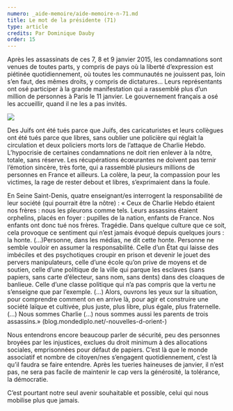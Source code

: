 ```yaml
---
numero: _aide-memoire/aide-memoire-n-71.md
title: Le mot de la présidente (71)
type: article
credits: Par Dominique Dauby
order: 15
---
```

Après les assassinats de ces 7, 8 et 9 janvier 2015, les condamnations sont venues de toutes parts, y compris de pays où la liberté d’expression est piétinée quotidiennement, où toutes les communautés ne jouissent pas, loin s’en faut, des mêmes droits, y compris de dictatures… Leurs représentants ont osé participer à la grande manifestation qui a rassemblé plus d’un million de personnes à Paris le 11 janvier. Le gouvernement français a osé les accueillir, quand il ne les a pas invités.

![](/assets/uploads/am-80-dominique-dauby.jpg)

Des Juifs ont été tués parce que Juifs, des caricaturistes et leurs collègues ont été tués parce que libres, sans oublier une policière qui réglait la circulation et deux policiers morts lors de l’attaque de Charlie Hebdo. L’hypocrisie de certaines condamnations ne doit rien enlever à la nôtre, totale, sans réserve. Les récupérations écœurantes ne doivent pas ternir l’émotion sincère, très forte, qui a rassemblé plusieurs millions de personnes en France et ailleurs. La colère, la peur, la compassion pour les victimes, la rage de rester debout et libres, s’exprimaient dans la foule.

En Seine Saint-Denis, quatre enseignant/es interrogent la responsabilité de leur société (qui pourrait être la nôtre) : « Ceux de Charlie Hebdo étaient nos frères : nous les pleurons comme tels. Leurs assassins étaient orphelins, placés en foyer : pupilles de la nation, enfants de France. Nos enfants ont donc tué nos frères. Tragédie. Dans quelque culture que ce soit, cela provoque ce sentiment qui n’est jamais évoqué depuis quelques jours : la honte. (…)Personne, dans les médias, ne dit cette honte. Personne ne semble vouloir en assumer la responsabilité. Celle d’un État qui laisse des imbéciles et des psychotiques croupir en prison et devenir le jouet des pervers manipulateurs, celle d’une école qu’on prive de moyens et de soutien, celle d’une politique de la ville qui parque les esclaves (sans papiers, sans carte d’électeur, sans nom, sans dents) dans des cloaques de banlieue. Celle d’une classe politique qui n’a pas compris que la vertu ne s’enseigne que par l’exemple. (…) Alors, ouvrons les yeux sur la situation, pour comprendre comment on en arrive là, pour agir et construire une société laïque et cultivée, plus juste, plus libre, plus égale, plus fraternelle. (…) Nous sommes Charlie (…) nous sommes aussi les parents de trois assassins.» (blog.mondediplo.net/-nouvelles-d-orient-)

Nous entendrons encore beaucoup parler de sécurité, peu des personnes broyées par les injustices, exclues du droit minimum à des allocations sociales, emprisonnées pour défaut de papiers. C’est là que le monde associatif et nombre de citoyen/nes s’engagent quotidiennement, c’est là qu’il faudra se faire entendre. Après les tueries haineuses de janvier, il n’est pas, ne sera pas facile de maintenir le cap vers la générosité, la tolérance, la démocratie.

C’est pourtant notre seul avenir souhaitable et possible, celui qui nous mobilise plus que jamais.
